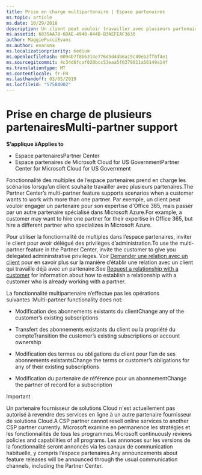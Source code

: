```yaml
---
title: Prise en charge multipartenaire | Espace partenaires
ms.topic: article
ms.date: 10/29/2018
description: Un client peut vouloir travailler avec plusieurs partenaires du programme Fournisseur de solutions Cloud, spécialisés dans différents services.
ms.assetid: 6835AA78-6DAE-4940-844D-B3AEFEAF3630
author: MaggiePucciEvans
ms.author: evansma
ms.localizationpriority: medium
ms.openlocfilehash: 0094b7f8b6314e776d5d4db6a19c49eb2ff0f4e1
ms.sourcegitcommit: 4c34d6fcaf020bcc53eaa5f0379011a56149a14f
ms.translationtype: MT
ms.contentlocale: fr-FR
ms.lasthandoff: 03/05/2019
ms.locfileid: "57584002"
---
```

# <a name="multi-partner-support"></a><span data-ttu-id="295f4-103">Prise en charge de plusieurs partenaires</span><span class="sxs-lookup"><span data-stu-id="295f4-103">Multi-partner support</span></span>

<span data-ttu-id="295f4-104">**S’applique à**</span><span class="sxs-lookup"><span data-stu-id="295f4-104">**Applies to**</span></span>

-  <span data-ttu-id="295f4-105">Espace partenaires</span><span class="sxs-lookup"><span data-stu-id="295f4-105">Partner Center</span></span>
-  <span data-ttu-id="295f4-106">Espace partenaires de Microsoft Cloud for US Government</span><span class="sxs-lookup"><span data-stu-id="295f4-106">Partner Center for Microsoft Cloud for US Government</span></span>


<span data-ttu-id="295f4-107">Fonctionnalité des multiples de l’espace partenaires prend en charge les scénarios lorsqu’un client souhaite travailler avec plusieurs partenaires.</span><span class="sxs-lookup"><span data-stu-id="295f4-107">The Partner Center’s multi-partner feature supports scenarios when a customer wants to work with more than one partner.</span></span> <span data-ttu-id="295f4-108">Par exemple, un client peut vouloir engager un partenaire pour son expertise d'Office 365, mais passer par un autre partenaire spécialisé dans Microsoft Azure.</span><span class="sxs-lookup"><span data-stu-id="295f4-108">For example, a customer may want to hire one partner for their expertise in Office 365, but hire a different partner who specializes in Microsoft Azure.</span></span>

<span data-ttu-id="295f4-109">Pour utiliser la fonctionnalité de multiples dans l’espace partenaires, inviter le client pour avoir délégué des privilèges d’administration.</span><span class="sxs-lookup"><span data-stu-id="295f4-109">To use the multi-partner feature in the Partner Center, invite the customer to give you delegated admininstrative privileges.</span></span> <span data-ttu-id="295f4-110">Voir [Demander une relation avec un client](request-a-relationship-with-a-customer.md) pour en savoir plus sur la manière d’établir une relation avec un client qui travaille déjà avec un partenaire.</span><span class="sxs-lookup"><span data-stu-id="295f4-110">See [Request a relationship with a customer](request-a-relationship-with-a-customer.md) for information about how to establish a relationship with a customer who is already working with a partner.</span></span>

<span data-ttu-id="295f4-111">La fonctionnalité multipartenaire n’effectue pas les opérations suivantes&nbsp;:</span><span class="sxs-lookup"><span data-stu-id="295f4-111">Multi-partner functionality does not:</span></span>

-   <span data-ttu-id="295f4-112">Modification des abonnements existants du client</span><span class="sxs-lookup"><span data-stu-id="295f4-112">Change any of the customer’s existing subscriptions</span></span>

-   <span data-ttu-id="295f4-113">Transfert des abonnements existants du client ou la propriété du compte</span><span class="sxs-lookup"><span data-stu-id="295f4-113">Transition the customer’s existing subscriptions or account ownership</span></span>

-   <span data-ttu-id="295f4-114">Modification des termes ou obligations du client pour l’un de ses abonnements existants</span><span class="sxs-lookup"><span data-stu-id="295f4-114">Change the terms or customer’s obligations for any of their existing subscriptions</span></span>

-   <span data-ttu-id="295f4-115">Modification du partenaire de référence pour un abonnement</span><span class="sxs-lookup"><span data-stu-id="295f4-115">Change the partner of record for a subscription</span></span>

> [!IMPORTANT]  
> <span data-ttu-id="295f4-116">Un partenaire fournisseur de solutions Cloud n'est actuellement pas autorisé à revendre des services en ligne à un autre partenaire fournisseur de solutions Cloud.</span><span class="sxs-lookup"><span data-stu-id="295f4-116">A CSP partner cannot resell online services to another CSP partner currently.</span></span> <span data-ttu-id="295f4-117">Microsoft examine en permanence les stratégies et les fonctionnalités de tous les programmes.</span><span class="sxs-lookup"><span data-stu-id="295f4-117">Microsoft continuously reviews policies and capabilities of all programs.</span></span> <span data-ttu-id="295f4-118">Les annonces sur les versions de la fonctionnalité seront annoncés via les canaux de communication habituelle, y compris l’espace partenaires.</span><span class="sxs-lookup"><span data-stu-id="295f4-118">Any announcements about feature releases will be announced through the usual communication channels, including the Partner Center.</span></span>  

 






